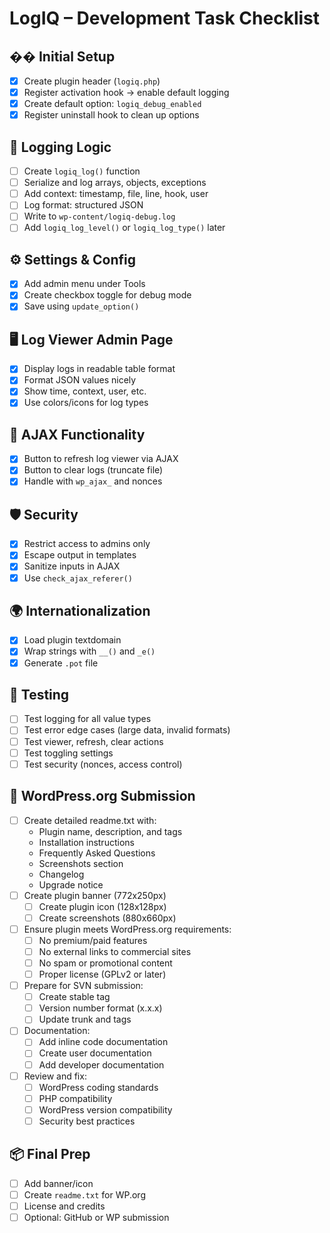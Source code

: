 # LogIQ – Development Task Checklist

## �� Initial Setup

- [x] Create plugin header (`logiq.php`)
- [x] Register activation hook → enable default logging
- [x] Create default option: `logiq_debug_enabled`
- [x] Register uninstall hook to clean up options

## 📜 Logging Logic

- [ ] Create `logiq_log()` function
- [ ] Serialize and log arrays, objects, exceptions
- [ ] Add context: timestamp, file, line, hook, user
- [ ] Log format: structured JSON
- [ ] Write to `wp-content/logiq-debug.log`
- [ ] Add `logiq_log_level()` or `logiq_log_type()` later

## ⚙️ Settings & Config

- [x] Add admin menu under Tools
- [x] Create checkbox toggle for debug mode
- [x] Save using `update_option()`

## 🖥️ Log Viewer Admin Page

- [x] Display logs in readable table format
- [x] Format JSON values nicely
- [x] Show time, context, user, etc.
- [x] Use colors/icons for log types

## 🔁 AJAX Functionality

- [x] Button to refresh log viewer via AJAX
- [x] Button to clear logs (truncate file)
- [x] Handle with `wp_ajax_` and nonces

## 🛡️ Security

- [X] Restrict access to admins only
- [X] Escape output in templates
- [X] Sanitize inputs in AJAX
- [X] Use `check_ajax_referer()`

## 🌍 Internationalization

- [X] Load plugin textdomain
- [X] Wrap strings with `__()` and `_e()`
- [X] Generate `.pot` file

## 🧪 Testing

- [ ] Test logging for all value types
- [ ] Test error edge cases (large data, invalid formats)
- [ ] Test viewer, refresh, clear actions
- [ ] Test toggling settings
- [ ] Test security (nonces, access control)

## 📝 WordPress.org Submission

- [ ] Create detailed readme.txt with:
  - Plugin name, description, and tags
  - Installation instructions
  - Frequently Asked Questions
  - Screenshots section
  - Changelog
  - Upgrade notice
- [ ] Create plugin banner (772x250px)
  - [ ] Create plugin icon (128x128px)
  - [ ] Create screenshots (880x660px)
- [ ] Ensure plugin meets WordPress.org requirements:
  - [ ] No premium/paid features
  - [ ] No external links to commercial sites
  - [ ] No spam or promotional content
  - [ ] Proper license (GPLv2 or later)
- [ ] Prepare for SVN submission:
  - [ ] Create stable tag
  - [ ] Version number format (x.x.x)
  - [ ] Update trunk and tags
- [ ] Documentation:
  - [ ] Add inline code documentation
  - [ ] Create user documentation
  - [ ] Add developer documentation
- [ ] Review and fix:
  - [ ] WordPress coding standards
  - [ ] PHP compatibility
  - [ ] WordPress version compatibility
  - [ ] Security best practices

## 📦 Final Prep

- [ ] Add banner/icon
- [ ] Create `readme.txt` for WP.org
- [ ] License and credits
- [ ] Optional: GitHub or WP submission